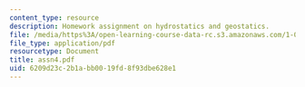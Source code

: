 ```yaml
---
content_type: resource
description: Homework assignment on hydrostatics and geostatics.
file: /media/https%3A/open-learning-course-data-rc.s3.amazonaws.com/1-050-engineering-mechanics-i-fall-2007/6209d23c2b1abb0019fd8f93dbe628e1_assn4.pdf
file_type: application/pdf
resourcetype: Document
title: assn4.pdf
uid: 6209d23c-2b1a-bb00-19fd-8f93dbe628e1
---
```


